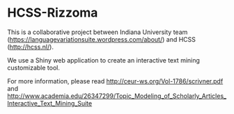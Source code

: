 # HCSS-Rizzoma
This is a collaborative project between Indiana University team (https://languagevariationsuite.wordpress.com/about/) and HCSS (http://hcss.nl/). 

We use a Shiny web application to create an interactive text mining customizable tool.

For more information, please read http://ceur-ws.org/Vol-1786/scrivner.pdf and http://www.academia.edu/26347299/Topic_Modeling_of_Scholarly_Articles_Interactive_Text_Mining_Suite
